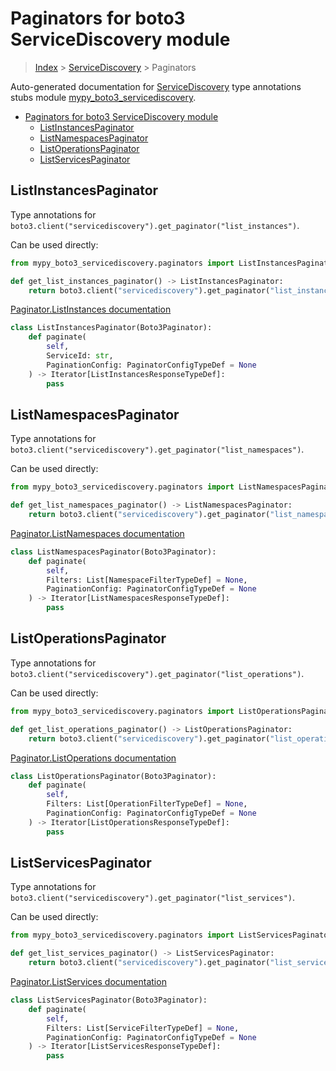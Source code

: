 # Paginators for boto3 ServiceDiscovery module

> [Index](../README.md) > [ServiceDiscovery](./README.md) > Paginators

Auto-generated documentation for [ServiceDiscovery](https://boto3.amazonaws.com/v1/documentation/api/latest/reference/services/servicediscovery.html#ServiceDiscovery)
type annotations stubs module [mypy_boto3_servicediscovery](https://pypi.org/project/mypy-boto3-servicediscovery/).

- [Paginators for boto3 ServiceDiscovery module](#paginators-for-boto3-servicediscovery-module)
  - [ListInstancesPaginator](#listinstancespaginator)
  - [ListNamespacesPaginator](#listnamespacespaginator)
  - [ListOperationsPaginator](#listoperationspaginator)
  - [ListServicesPaginator](#listservicespaginator)

## ListInstancesPaginator

Type annotations for `boto3.client("servicediscovery").get_paginator("list_instances")`.

Can be used directly:

```python
from mypy_boto3_servicediscovery.paginators import ListInstancesPaginator

def get_list_instances_paginator() -> ListInstancesPaginator:
    return boto3.client("servicediscovery").get_paginator("list_instances")
```

[Paginator.ListInstances documentation](https://boto3.amazonaws.com/v1/documentation/api/latest/reference/services/servicediscovery.html#ServiceDiscovery.Paginator.ListInstances)

```python
class ListInstancesPaginator(Boto3Paginator):
    def paginate(
        self,
        ServiceId: str,
        PaginationConfig: PaginatorConfigTypeDef = None
    ) -> Iterator[ListInstancesResponseTypeDef]:
        pass
```
## ListNamespacesPaginator

Type annotations for `boto3.client("servicediscovery").get_paginator("list_namespaces")`.

Can be used directly:

```python
from mypy_boto3_servicediscovery.paginators import ListNamespacesPaginator

def get_list_namespaces_paginator() -> ListNamespacesPaginator:
    return boto3.client("servicediscovery").get_paginator("list_namespaces")
```

[Paginator.ListNamespaces documentation](https://boto3.amazonaws.com/v1/documentation/api/latest/reference/services/servicediscovery.html#ServiceDiscovery.Paginator.ListNamespaces)

```python
class ListNamespacesPaginator(Boto3Paginator):
    def paginate(
        self,
        Filters: List[NamespaceFilterTypeDef] = None,
        PaginationConfig: PaginatorConfigTypeDef = None
    ) -> Iterator[ListNamespacesResponseTypeDef]:
        pass
```
## ListOperationsPaginator

Type annotations for `boto3.client("servicediscovery").get_paginator("list_operations")`.

Can be used directly:

```python
from mypy_boto3_servicediscovery.paginators import ListOperationsPaginator

def get_list_operations_paginator() -> ListOperationsPaginator:
    return boto3.client("servicediscovery").get_paginator("list_operations")
```

[Paginator.ListOperations documentation](https://boto3.amazonaws.com/v1/documentation/api/latest/reference/services/servicediscovery.html#ServiceDiscovery.Paginator.ListOperations)

```python
class ListOperationsPaginator(Boto3Paginator):
    def paginate(
        self,
        Filters: List[OperationFilterTypeDef] = None,
        PaginationConfig: PaginatorConfigTypeDef = None
    ) -> Iterator[ListOperationsResponseTypeDef]:
        pass
```
## ListServicesPaginator

Type annotations for `boto3.client("servicediscovery").get_paginator("list_services")`.

Can be used directly:

```python
from mypy_boto3_servicediscovery.paginators import ListServicesPaginator

def get_list_services_paginator() -> ListServicesPaginator:
    return boto3.client("servicediscovery").get_paginator("list_services")
```

[Paginator.ListServices documentation](https://boto3.amazonaws.com/v1/documentation/api/latest/reference/services/servicediscovery.html#ServiceDiscovery.Paginator.ListServices)

```python
class ListServicesPaginator(Boto3Paginator):
    def paginate(
        self,
        Filters: List[ServiceFilterTypeDef] = None,
        PaginationConfig: PaginatorConfigTypeDef = None
    ) -> Iterator[ListServicesResponseTypeDef]:
        pass
```